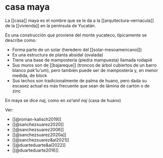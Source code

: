 # casa maya
La [[casa]] maya es el nombre que se le da a la [[arquitectura-vernacula]] de la [[vivienda]] en la península de Yucatán.

Es una construcción que proviene del monte yucateco, típicamente se describe como:

- Forma parte de un solar (heredero del [[solar-mesoamericano]])
- Es una estructura de planta absidal (ovalada)
- Tiene una base de mampostería (piedra mampuesta) llamada rodapié
- Sus muros son de [[bajareque]] (troncos de árbol cubiertos de un barro blanco *pak'lu'um*), pero también puede ser de mampostería y, en menor medida, de block
- Sus techos son tradicionalmente de palma de huano, pero dada su escasez actual es más frecuente que sean de lámina de cartón o de zinc

En maya se dice *naj*, como en *xa'anil naj* (casa de huano)

Ver:

- [[@roman-kalisch2019]]
- [[@sanchezsuarez2020]]
- [[@sanchezsuarez2006]]
- [[@sanchezsuarez2020a]]
- [[@sanchezsuarez&al2021]]
- [[@duarteduarte&al2022]]
- [[@duarteduarte2016]]